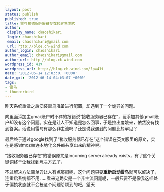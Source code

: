 ```yaml
---
layout: post
status: publish
published: true
title: 雷鸟接收服务器已存在的解决方式
author:
 display_name: chaoshikari
 login: chaoshikari
 email: chaoshikari@gmail.com
 url: http://blog.ch-wind.com
author_login: chaoshikari
author_email: chaoshikari@gmail.com
author_url: http://blog.ch-wind.com
wordpress_id: 419
wordpress_url: http://blog.ch-wind.com/?p=419
date: '2012-06-14 12:03:07 +0000'
date_gmt: '2012-06-14 04:03:07 +0000'
tags:
- 雷鸟
- thunderbird
---
```

昨天系统重做之后安装雷鸟准备进行配置，却遇到了一个诡异的问题。


向里面添加主gmail账户时不停的报错说“接收服务器已存在”，而添加其他gmail账户却没有这个问题。实在是让人不知道是怎么回事，于是拉出度娘来，依然没有找到答案。话说用雷鸟有那么非主流吗？还是说我遇到的问题比较罕见？


最后终于通过google找到了“接收服务器已存在”这个错误在英文版里的原文，实在是感谢mozila连本地化文件都共享出来的精神啊。


“接收服务器已存在”的错误原文是incoming server already exists，有了这个关键词终于让我找到解决方式了。


不过解决方法简单的让人有点郁闷呢，这个问题只要**重新启动雷鸟**就可以解决了，连重启系统都不用……看来这确实是一个非主流问题呢，一般只要不是像我这样处于偏执状态就不会被这个问题给烦到的吧，望天


